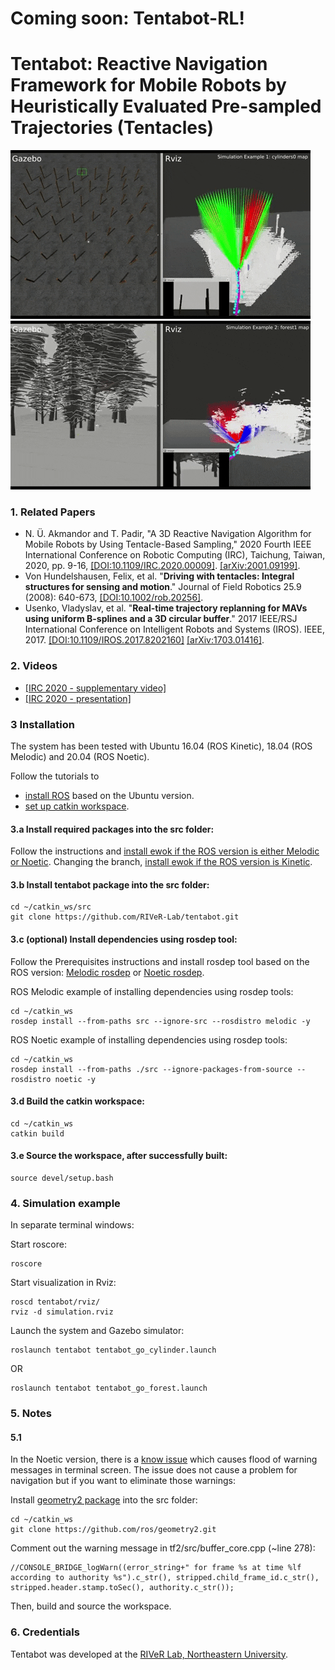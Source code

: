 # Coming soon: Tentabot-RL!

# Tentabot: Reactive Navigation Framework for Mobile Robots by Heuristically Evaluated Pre-sampled Trajectories (Tentacles)

[![teaser](tentabot_cylinders0.gif)](https://youtu.be/5vZSEuWUXe4) [![teaser](tentabot_forest1.gif)](https://youtu.be/5vZSEuWUXe4)

### 1. Related Papers

* N. Ü. Akmandor and T. Padir, "A 3D Reactive Navigation Algorithm for Mobile Robots by Using Tentacle-Based Sampling," 2020 Fourth IEEE International Conference on Robotic Computing (IRC), Taichung, Taiwan, 2020, pp. 9-16, [[DOI:10.1109/IRC.2020.00009]](https://doi.org/10.1109/IRC.2020.00009). [[arXiv:2001.09199]](https://arxiv.org/abs/2001.09199).
* Von Hundelshausen, Felix, et al. "**Driving with tentacles: Integral structures for sensing and motion**." Journal of Field Robotics 25.9 (2008): 640-673, [[DOI:10.1002/rob.20256]](https://doi.org/10.1002/rob.20256).
* Usenko, Vladyslav, et al. "**Real-time trajectory replanning for MAVs using uniform B-splines and a 3D circular buffer**." 2017 IEEE/RSJ International Conference on Intelligent Robots and Systems (IROS). IEEE, 2017. [[DOI:10.1109/IROS.2017.8202160]](https://doi.org/10.1109/IROS.2017.8202160) [[arXiv:1703.01416]](https://arxiv.org/abs/1703.01416).

### 2. Videos

* [[IRC 2020 - supplementary video]](https://www.youtube.com/watch?v=5vZSEuWUXe4&t)
* [[IRC 2020 - presentation]](https://youtu.be/Y5FCiJPXmlo)

### 3 Installation

The system has been tested with Ubuntu 16.04 (ROS Kinetic), 18.04 (ROS Melodic) and 20.04 (ROS Noetic).

Follow the tutorials to
- [install ROS](http://wiki.ros.org/ROS/Installation) based on the Ubuntu version.
- [set up catkin workspace](http://wiki.ros.org/ROS/Tutorials/InstallingandConfiguringROSEnvironment).

#### 3.a Install required packages into the src folder:

Follow the instructions and [install ewok if the ROS version is either Melodic or Noetic](https://github.com/VladyslavUsenko/ewok/tree/master). Changing the branch, [install ewok if the ROS version is Kinetic](https://github.com/VladyslavUsenko/ewok/tree/ubuntu_16_04_kinetic).

#### 3.b Install tentabot package into the src folder:
```
cd ~/catkin_ws/src
git clone https://github.com/RIVeR-Lab/tentabot.git
```

#### 3.c (optional) Install dependencies using rosdep tool:

Follow the Prerequisites instructions and install rosdep tool based on the ROS version: [Melodic rosdep](http://wiki.ros.org/melodic/Installation/Source) or [Noetic rosdep](http://wiki.ros.org/noetic/Installation/Source).

ROS Melodic example of installing dependencies using rosdep tools:
```
cd ~/catkin_ws
rosdep install --from-paths src --ignore-src --rosdistro melodic -y
```

ROS Noetic example of installing dependencies using rosdep tools:
```
cd ~/catkin_ws
rosdep install --from-paths ./src --ignore-packages-from-source --rosdistro noetic -y
```

#### 3.d Build the catkin workspace:
```
cd ~/catkin_ws
catkin build
```

#### 3.e Source the workspace, after successfully built:
```
source devel/setup.bash
```

### 4. Simulation example

In separate terminal windows:

Start roscore:
```
roscore
```

Start visualization in Rviz:
```
roscd tentabot/rviz/
rviz -d simulation.rviz
```

Launch the system and Gazebo simulator:
```
roslaunch tentabot tentabot_go_cylinder.launch
```
OR
```
roslaunch tentabot tentabot_go_forest.launch
```

### 5. Notes
#### 5.1
In the Noetic version, there is a [know issue](https://github.com/ros/geometry2/issues/467) which causes flood of warning messages in terminal screen. The issue does not cause a problem for navigation but if you want to eliminate those warnings:

Install [geometry2 package](https://github.com/ros/geometry2) into the src folder:
```
cd ~/catkin_ws
git clone https://github.com/ros/geometry2.git
```

Comment out the warning message in tf2/src/buffer_core.cpp (~line 278):
```
//CONSOLE_BRIDGE_logWarn((error_string+" for frame %s at time %lf according to authority %s").c_str(), stripped.child_frame_id.c_str(), stripped.header.stamp.toSec(), authority.c_str());
```

Then, build and source the workspace.

### 6. Credentials
Tentabot was developed at the [RIVeR Lab, Northeastern University](http://robot.neu.edu/).

